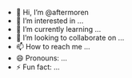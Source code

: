 - 👋 Hi, I’m @aftermoren
- 👀 I’m interested in ...
- 🌱 I’m currently learning ...
- 💞️ I’m looking to collaborate on ...
- 📫 How to reach me ...
- 😄 Pronouns: ...
- ⚡ Fun fact: ...

<!---
aftermoren/aftermoren is a ✨ special ✨ repository because its `README.md` (this file) appears on your GitHub profile.
You can click the Preview link to take a look at your changes.
--->
